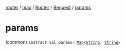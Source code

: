 [router](../../../index.md) / [max](../../index.md) / [Router](../index.md) / [Request](index.md) / [params](./params.md)

# params

(common) `abstract val params: `[`Map`](https://kotlinlang.org/api/latest/jvm/stdlib/kotlin.collections/-map/index.html)`<`[`String`](https://kotlinlang.org/api/latest/jvm/stdlib/kotlin/-string/index.html)`, `[`String`](https://kotlinlang.org/api/latest/jvm/stdlib/kotlin/-string/index.html)`>`